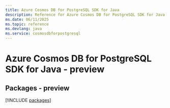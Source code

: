 ```yaml
---
title: Azure Cosmos DB for PostgreSQL SDK for Java
description: Reference for Azure Cosmos DB for PostgreSQL SDK for Java
ms.date: 06/11/2025
ms.topic: reference
ms.devlang: java
ms.service: cosmosdbforpostgresql
---
```

# Azure Cosmos DB for PostgreSQL SDK for Java - preview
## Packages - preview
[!INCLUDE [packages](cosmos-db-for-postgresql-index.md)]